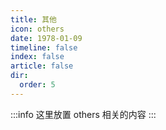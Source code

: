 ```yaml
---
title: 其他
icon: others
date: 1978-01-09
timeline: false
index: false
article: false
dir:
  order: 5
---
```


:::info
这里放置 others 相关的内容
:::

<Catalog />
